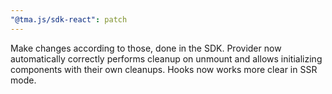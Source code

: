 ```yaml
---
"@tma.js/sdk-react": patch
---
```


Make changes according to those, done in the SDK. Provider now automatically correctly performs cleanup on unmount and allows initializing components with their own cleanups. Hooks now works more clear in SSR mode.
